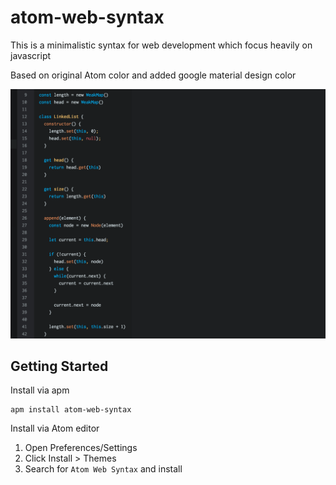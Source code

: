 # atom-web-syntax

This is a minimalistic syntax for web development which focus heavily on javascript

Based on original Atom color and added google material design color

![Screenshot](./screenshot.png)

## Getting Started
Install via apm

```
apm install atom-web-syntax
```

Install via Atom editor
1. Open Preferences/Settings
2. Click Install > Themes
3. Search for `Atom Web Syntax` and install
